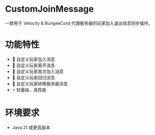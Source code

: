 # CustomJoinMessage

一款用于 Velocity & BungeeCord 代理服务器的玩家加入退出信息同步插件。

# 功能特性

- 🎨 自定义玩家加入消息
- 🎨 自定义玩家离开消息
- 🎨 自定义玩家首次加入消息
- 🎨 自定义玩家回归消息
- 🎨 自定义玩家转移服务器消息    
- ⚡ 轻量级，高性能

# 环境要求

- Java 21 或更高版本
